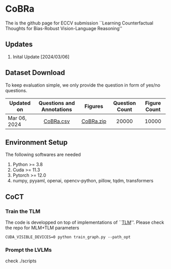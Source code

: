 # CoBRa
The is the github page for ECCV submission ``Learning Counterfactual Thoughts for Bias-Robust Vision-Language Reasoning''

## Updates
1. Inital Update \[2024/03/06\]

## Dataset Download
To keep evaluation simple, we only provide the question in form of yes/no questions.

| Updated on      | Questions and Annotations | Figures | Question Count | Figure Count |
| ----------- | :----: | :----: | :----: | :----: |
| Mar 06, 2024     | [CoBRa.csv](./CoBRa.csv) | [CoBRa.zip]()         | 20000  | 10000 |


## Environment Setup
The following softwares are needed
1. Python >= 3.8
2. Cuda >= 11.3
3. Pytorch >= 12.0
4. numpy, pyyaml, openai, opencv-python, pillow, tqdm, transformers

## CoCT
### Train the TLM
The code is developped on top of implementations of ``[TLM](https://github.com/facebookresearch/XLM)''.
Please check the repo for MLM+TLM parameters
```
CUDA_VISIBLE_DEVICES=0 python train_graph.py --path_opt 
```

### Prompt the LVLMs
check ./scripts